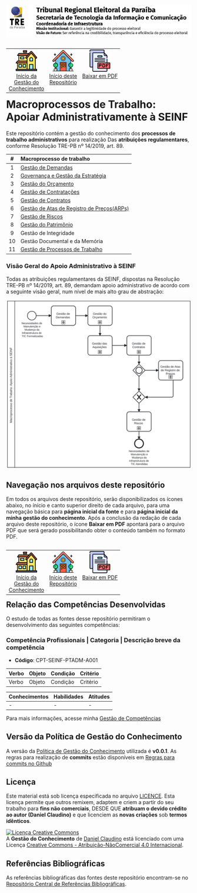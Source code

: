 ![center](./figuras/tre-pb-cabecalo-padrao-stic-coinf-seinf.png)

<table align="right" border="0">
  <tr>
    <td align="center" valign="top">
      <a href="https://github.com/dnlclaudino/gestao-do-conhecimento#readme">
        <img src="https://github.com/dnlclaudino/imagens/blob/master/icones/casa3.png?raw=true" heigh="60" width="60"><br>Início da <br>Gestão do <br>Conhecimento
      </a>
    </td>
    <td align="center" valign="top">
      <a href="https://github.com/dnlclaudino/tre-pb-seinf-proc-trab-adm#readme">
        <img src="https://github.com/dnlclaudino/imagens/blob/master/icones/casa2.png?raw=true" heigh="60" width="60"><br>Início deste <br>Repositório
      </a>
    </td>
    <td align="center" valign="top">
      <a href="">
        <img src="https://github.com/dnlclaudino/imagens/blob/master/icones-aplicativos/pdf/pdf.png?raw=true" heigh="60" width="60"><br>Baixar em PDF
      </a>
    </td>
  </tr>
</table><br><br><br><br><br><br>

# Macroprocessos de Trabalho: Apoiar Administrativamente à SEINF

Este repositório contém a gestão do conhecimento dos **processos de trabalho administrativos** para realização Das **atribuições regulamentares**, conforme Resolução TRE-PB nº 14/2019, art. 89.

|#|Macroprocesso de trabalho|
|:---:|:---|
|1|[Gestão de Demandas](./gestao-de-demandas/README.md)|
|2|[Governança e Gestão da Estratégia](./governanca-e-gestao-estrategica/README.md)|
|3|[Gestão do Orçamento](./gestao-do-orcamento/README.md)|
|4|[Gestão de Contratações](./gestao-de-contratacoes/README.md)|
|5|[Gestão de Contratos](./gestao-de-contratos/README.md)|
|6|[Gestão de Atas de Registro de Preços(ARPs)](./gestao-de-arps/README.md)|
|7|[Gestão de Riscos](./gestao-de-riscos/README.md)|
|8|[Gestão do Patrimônio](./gestao-do-patrimonio/README.md)|
|9|Gestão de Integridade|
|10|Gestão Documental e da Memória|
|11|[Gestão de Processos de Trabalho](./gestao-de-processos-de-trabalho/README.md)|

### Visão Geral do Apoio Administrativo à SEINF

Todas as atribuições regulamentares da SEINF, dispostas na Resolução TRE-PB nº 14/2019, art. 89, demandam apoio administrativo de acordo com a seguinte visão geral, num nível de mais alto grau de abstração:

<div style="text-align:center">

![](./bpmn/visao-geral-macroprocesso-apoiar-administrativamente-a-seinf.svg "Visão geral do apoio administrativo na SEINF")

</div>

## Navegação nos arquivos deste repositório

Em todos os arquivos deste repositório, serão disponibilizados os ícones abaixo, no ínício e canto superior direito de cada arquivo, para uma navegação básica para **página inicial da fonte** e para **página inicial da minha gestão do conhecimento**. Após a conclusão da redação de cada arquivo deste repositório, o ícone **Baixar em PDF** apontará para o arquivo PDF que será gerado possibilitando obter o conteúdo também no formato PDF.

<table align="right" border="0">
  <tr>
    <td align="center" valign="top">
      <a href="https://github.com/dnlclaudino/gestao-do-conhecimento#readme">
        <img src="https://github.com/dnlclaudino/imagens/blob/master/icones/casa3.png?raw=true" heigh="60" width="60"><br>Início da <br>Gestão do <br>Conhecimento
      </a>
    </td>
    <td align="center" valign="top">
      <a href="https://github.com/dnlclaudino/tre-pb-seinf-proc-trab-adm#readme">
        <img src="https://github.com/dnlclaudino/imagens/blob/master/icones/casa2.png?raw=true" heigh="60" width="60"><br>Início deste <br>Repositório
      </a>
    </td>
    <td align="center" valign="top">
      <a href="">
        <img src="https://github.com/dnlclaudino/imagens/blob/master/icones-aplicativos/pdf/pdf.png?raw=true" heigh="60" width="60"><br>Baixar em PDF
      </a>
    </td>
  </tr>
</table><br><br><br><br><br>

## Relação das Competências Desenvolvidas

O estudo de todas as fontes desse repositório permitiram o desenvolvimento das seguintes competências:

### Competência Profissionais | Categoria | Descrição breve da competência

- **Código**: CPT-SEINF-PTADM-A001

|**Verbo**|**Objeto**|**Condição**|**Critério**|
|:---|:---|:---|:---|
|Verbo|Objeto|Condição|Critério|

|**Conhecimentos**|**Habilidades**|**Atitudes**|
|:---|:---|:---|
|-|-|-|

Para mais informações, acesse minha [Gestão de Competências](https://github.com/dnlclaudino/gestao-de-competencias/tree/master)

## Versão da Política de Gestão do Conhecimento

A versão da [Política de Gestão do Conhecimento](https://github.com/dnlclaudino/gestao-do-conhecimento/tree/master) utilizada é **v0.0.1**. As regras para realização de **commits** estão disponíveis em [Regras para commits no Github](https://github.com/dnlclaudino/gestao-do-conhecimento/blob/master/README.md#regras-para-nomenclatura-de-commits-no-github)

## Licença

Este material está sob licença especificada no arquivo [LICENCE](./LICENSE). Esta licença permite que outros remixem, adaptem e criem a partir do seu trabalho para **fins não comerciais**, DESDE QUE **atribuam o devido crédito ao autor (Daniel Claudino)** e que licenciem as **novas criações** sob **termos idênticos**.

<a rel="license" href="http://creativecommons.org/licenses/by-nc/4.0/"><img alt="Licença Creative Commons" style="border-width:0" src="https://i.creativecommons.org/l/by-nc/4.0/88x31.png" /></a><br /><span xmlns:dct="http://purl.org/dc/terms/" href="http://purl.org/dc/dcmitype/Text" property="dct:title" rel="dct:type">A <b>Gestão do Conhecimento</b></span> de <a xmlns:cc="http://creativecommons.org/ns#" href="https://github.com/dnlclaudino/gestao-do-conhecimento" property="cc:attributionName" rel="cc:attributionURL">Daniel Claudino</a> está licenciado com uma Licença <a rel="license" href="http://creativecommons.org/licenses/by-nc/4.0/">Creative Commons - Atribuição-NãoComercial 4.0 Internacional</a>.  

## Referências Bibliográficas

As referências bibliográficas das fontes deste repositório encontram-se no [Repositório Central de Referências Bibliográficas](https://github.com/dnlclaudino/repositorio-central-referencias-bibliograficas/tree/master).
